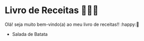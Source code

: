 # Livro de Receitas :book::woman_cook:

Olá! seja muito bem-vindo(a) ao meu livro de receitas!! :happy::clap:

- Salada de Batata

